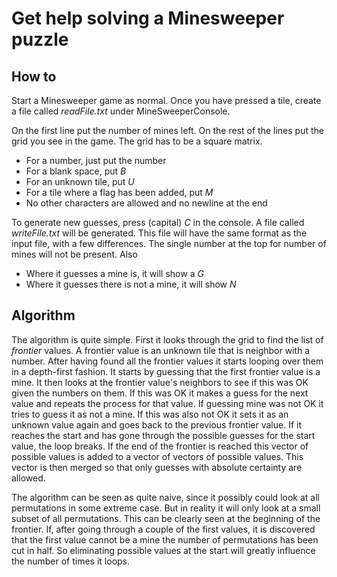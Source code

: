 # Get help solving a Minesweeper puzzle

## How to
Start a Minesweeper game as normal. Once you have pressed a tile, create a file called _readFile.txt_ under MineSweeperConsole.

On the first line put the number of mines left.
On the rest of the lines put the grid you see in the game. The grid has to be a square matrix.

* For a number, just put the number
* For a blank space, put _B_
* For an unknown tile, put _U_
* For a tile where a flag has been added, put _M_
* No other characters are allowed and no newline at the end

To generate new guesses, press (capital) _C_ in the console.
A file called _writeFile.txt_ will be generated. This file will have the same format as the input file, with a few differences.
The single number at the top for number of mines will not be present.
Also
* Where it guesses a mine is, it will show a _G_
* Where it guesses there is not a mine, it will show _N_

## Algorithm
The algorithm is quite simple. 
First it looks through the grid to find the list of _frontier_ values. A frontier value is an unknown tile that is neighbor with a number.
After having found all the frontier values it starts looping over them in a depth-first fashion. It starts by guessing that the first frontier value is a mine. 
It then looks at the frontier value's neighbors to see if this was OK given the numbers on them.
If this was OK it makes a guess for the next value and repeats the process for that value.
If guessing mine was not OK it tries to guess it as not a mine. If this was also not OK it sets it as an unknown value again and goes back to the previous frontier value.
If it reaches the start and has gone through the possible guesses for the start value, the loop breaks.
If the end of the frontier is reached this vector of possible values is added to a vector of vectors of possible values. This vector is then merged so that only guesses with absolute certainty are allowed.

The algorithm can be seen as quite naive, since it possibly could look at all permutations in some extreme case. But in reality it will only look at a small subset of all permutations. 
This can be clearly seen at the beginning of the frontier. If, after going through a couple of the first values, it is discovered that the first value cannot be a mine the number of permutations has been cut in half.
So eliminating possible values at the start will greatly influence the number of times it loops.